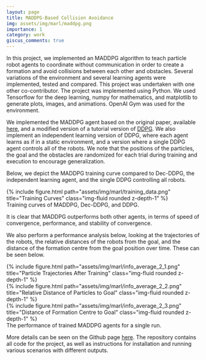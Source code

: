 ```yaml
---
layout: page
title: MADDPG-Based Collision Avoidance
img: assets/img/marl/maddpg.png
importance: 1
category: work
giscus_comments: true
---
```


In this project, we implemented an MADDPG algorithm to teach particle robot agents to coordinate without communication in order to create a formation and avoid collisions between each other and obstacles. Several variations of the environment and several learning agents were implemented, tested and compared. This project was undertaken with one other co-contributor. The project was implemented using Python. We used Tensorflow for the deep learning, numpy for mathematics, and matplotlib to generate plots, images, and animations. OpenAI Gym was used for the environment.

We implemented the MADDPG agent based on the original paper, available <a href="https://arxiv.org/pdf/1706.02275.pdf">here</a>, and a modified version of a tutorial version of <a href="https://keras.io/examples/rl/ddpg_pendulum/">DDPG</a>. We also implement an independent learning version of DDPG, where each agent learns as if in a static environment, and a version where a single DDPG agent controls all of the robots. We note that the positions of the particles, the goal and the obstacles are randomized for each trial during training and execution to encourage generalization.

Below, we depict the MADDPG training curve compared to Dec-DDPG, the independent learning agent, and the single DDPG controlling all robots.

<div class="row">
    <div class="col-sm mt-3 mt-md-0">
        {% include figure.html path="assets/img/marl/training_data.png" title="Training Curves" class="img-fluid rounded z-depth-1" %}
    </div>
</div>
<div class="caption">
    Training curves of MADDPG, Dec-DDPG, and DDPG.
</div>

It is clear that MADDPG outperforms both other agents, in terms of speed of convergence, performance, and stability of convergence. 

We also perform a performance analysis below, looking at the trajectories of the robots, the relative distances of the robots from the goal, and the distance of the formation centre from the goal position over time. These can be seen below.

<div class="row">
    <div class="col-sm mt-3 mt-md-0">
        {% include figure.html path="assets/img/marl/info_average_2_1.png" title="Particle Trajectories After Training" class="img-fluid rounded z-depth-1" %}
    </div>
    <div class="col-sm mt-3 mt-md-0">
        {% include figure.html path="assets/img/marl/info_average_2_2.png" title="Relative Distance of Particles to Goal" class="img-fluid rounded z-depth-1" %}
    </div>
    <div class="col-sm mt-3 mt-md-0">
        {% include figure.html path="assets/img/marl/info_average_2_3.png" title="Distance of Formation Centre to Goal" class="img-fluid rounded z-depth-1" %}
    </div>
</div>
<div class="caption">
    The performance of trained MADDPG agents for a single run.
</div>

More details can be seen on the Github page <a href="https://github.com/lanton97/MADDPG-Formation-Control">here</a>. The repository contains all code for the project, as well as instructions for installation and running various scenarios with different outputs.

